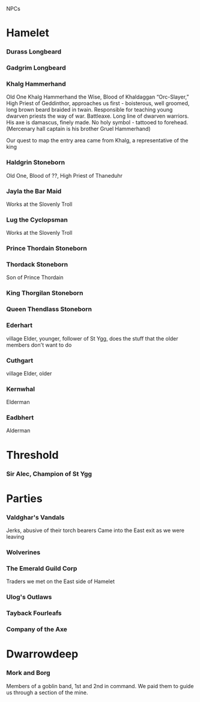 NPCs
# Hamelet
### Durass Longbeard
### Gadgrim Longbeard
### Khalg Hammerhand
Old One Khalg Hammerhand the Wise, Blood of Khaldaggan “Orc-Slayer,” High Priest of Geddinthor, approaches us first - boisterous, well groomed, long brown beard braided in twain. Responsible for teaching young dwarven priests the way of war. Battleaxe. Long line of dwarven warriors. His axe is damascus, finely made. No holy symbol - tattooed to forehead. (Mercenary hall captain is his brother Gruel Hammerhand)

Our quest to map the entry area came from Khalg, a representative of the king
### Haldgrin Stoneborn
Old One, Blood of ??, High Priest of Thaneduhr
### Jayla the Bar Maid
Works at the Slovenly Troll
### Lug the Cyclopsman
Works at the Slovenly Troll
### Prince Thordain Stoneborn
### Thordack Stoneborn
Son of Prince Thordain
### King Thorgilan Stoneborn
### Queen Thendlass Stoneborn

### Ederhart
village Elder, younger, follower of St Ygg, does the stuff that the older members don't want to do
### Cuthgart
village Elder, older

### Kernwhal
Elderman
### Eadbhert
Alderman
# Threshold
### Sir Alec, Champion of St Ygg
# Parties
### Valdghar's Vandals
Jerks, abusive of their torch bearers
Came into the East exit as we were leaving

### Wolverines
### The Emerald Guild Corp
Traders we met on the East side of Hamelet
### Ulog's Outlaws
### Tayback Fourleafs
### Company of the Axe
# Dwarrowdeep
### Mork and Borg
Members of a goblin band, 1st and 2nd in command.  We paid them to guide us through a section of the mine.
